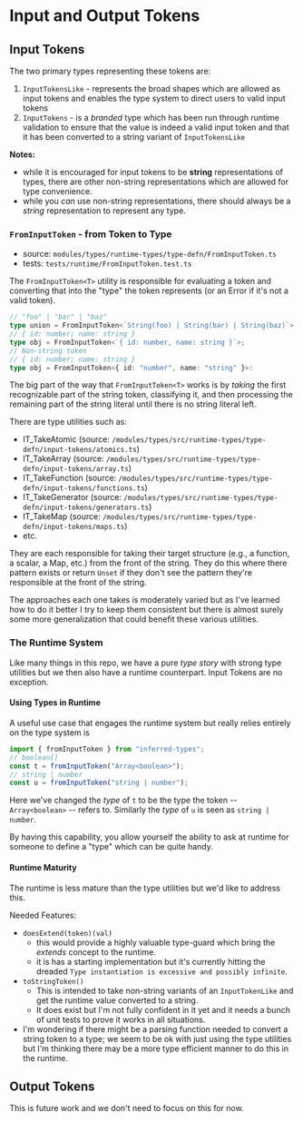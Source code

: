 # Input and Output Tokens

## Input Tokens

The two primary types representing these tokens are:

1. `InputTokensLike` - represents the broad shapes which are allowed as input tokens and enables the type system to direct users to valid input tokens
2. `InputTokens` - is a _branded_ type which has been run through runtime validation to ensure that the value is indeed a valid input token and that it has been converted to a string variant of `InputTokensLike`

**Notes:**

- while it is encouraged for input tokens to be **string** representations of types, there are other non-string representations which are allowed for type convenience.
- while you _can_ use non-string representations, there should always be a _string_ representation to represent any type.

### `FromInputToken` - from Token to Type

- source: `modules/types/runtime-types/type-defn/FromInputToken.ts`
- tests: `tests/runtime/FromInputToken.test.ts`

The `FromInputToken<T>` utility is responsible for evaluating a token and converting that into the "type" the token represents (or an Error if it's not a valid token).

```ts
// "foo" | "bar" | "baz"
type union = FromInputToken<`String(foo) | String(bar) | String(baz)`>
// { id: number; name: string }
type obj = FromInputToken<`{ id: number, name: string }`>;
// Non-string token
// { id: number; name: string }
type obj = FromInputToken<{ id: "number", name: "string" }>:
```

The big part of the way that `FromInputToken<T>` works is by _taking_ the first recognizable part of the string token, classifying it, and then processing the remaining part of the string literal until there is no string literal left.

There are type utilities such as:

- IT_TakeAtomic (source: `/modules/types/src/runtime-types/type-defn/input-tokens/atomics.ts`)
- IT_TakeArray (source: `/modules/types/src/runtime-types/type-defn/input-tokens/array.ts`)
- IT_TakeFunction (source: `/modules/types/src/runtime-types/type-defn/input-tokens/functions.ts`)
- IT_TakeGenerator (source: `/modules/types/src/runtime-types/type-defn/input-tokens/generators.ts`)
- IT_TakeMap (source: `/modules/types/src/runtime-types/type-defn/input-tokens/maps.ts`)
- etc.

They are each responsible for taking their target structure (e.g., a function, a scalar, a Map, etc.) from the front of the string. They do this where there pattern exists or return `Unset` if they don't see the pattern they're responsible at the front of the string.

The approaches each one takes is moderately varied but as I've learned how to do it better I try to keep them consistent but there is almost surely some more generalization that could benefit these various utilities.

### The Runtime System

Like many things in this repo, we have a pure _type story_ with strong type utilities but we then also have a runtime counterpart. Input Tokens are no exception.

#### Using Types in Runtime

A useful use case that engages the runtime system but really relies entirely on the type system is

```ts
import { fromInputToken } from "inferred-types";
// boolean[]
const t = fromInputToken("Array<boolean>");
// string | number
const u = fromInputToken("string | number");
```

Here we've changed the _type_ of `t` to be the type the token -- `Array<boolean>` -- refers to. Similarly the _type_ of `u` is seen as `string | number`.

By having this capability, you allow yourself the ability to ask at runtime for someone to define a "type" which can be quite handy.

#### Runtime Maturity

The runtime is less mature than the type utilities but we'd like to address this.

Needed Features:

- `doesExtend(token)(val)`
  - this would provide a highly valuable type-guard which bring the _extends_ concept to the runtime.
  - it is has a starting implementation but it's currently hitting the dreaded `Type instantiation is excessive and possibly infinite`.
- `toStringToken()`
  - This is intended to take non-string variants of an `InputTokenLike` and get the runtime value converted to a string.
  - It does exist but I'm not fully confident in it yet and it needs a bunch of unit tests to prove it works in all situations.
- I'm wondering if there might be a parsing function needed to convert a string token to a type; we seem to be ok with just using the type utilities but I'm thinking there may be a more type efficient manner to do this in the runtime.


## Output Tokens

This is future work and we don't need to focus on this for now.
